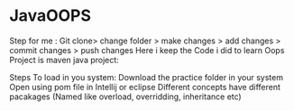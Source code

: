 # JavaOOPS
Step for me : 
Git clone> change folder > make changes > add changes > commit changes > push changes
Here i keep the Code i did to learn Oops 
Project is maven java project:

Steps To load in you system: 
 Download the practice folder in your system
 Open using pom file in Intellij or eclipse 
 Different concepts have different pacakages (Named like overload, overridding, inheritance etc) 
 
